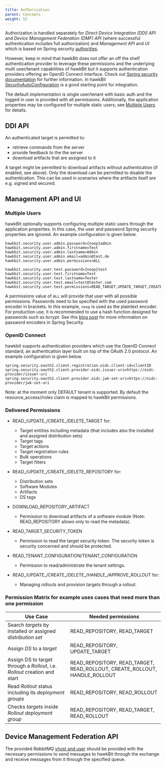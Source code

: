 ```yaml
---
title: Authorization
parent: Concepts
weight: 52
---
```


Authorization is handled separately for _Direct Device Integration (DDI) API_ and _Device Management Federation (DMF)
API_ (where successful authentication includes full authorization) and _Management API_ and _UI_ which is based on
Spring
security [authorities](https://github.com/eclipse-hawkbit/hawkbit/blob/master/hawkbit-security-core/src/main/java/org/eclipse/hawkbit/im/authentication/SpPermission.java).
<!--more-->

However, keep in mind that hawkBit does not offer an off the shelf authentication provider to leverage these permissions
and the underlying multi user/tenant capabilities of hawkBit but it supports authentication providers offering an OpenID
Connect interface. Check out [Spring security documentation](http://projects.spring.io/spring-security/) for further
information. In
hawkBit [SecurityAutoConfiguration](https://github.com/eclipse-hawkbit/hawkbit/blob/master/hawkbit-autoconfigure/src/main/java/org/eclipse/hawkbit/autoconfigure/security/SecurityAutoConfiguration.java)
is a good starting point for integration.

The default implementation is single user/tenant with basic auth and the logged in user is provided with all
permissions. Additionally, the application properties may be configured for multiple static users;
see [Multiple Users](#multiple-users) for details.

## DDI API

An authenticated target is permitted to:

- retrieve commands from the server
- provide feedback to the the server
- download artifacts that are assigned to it

A target might be permitted to download artifacts without authentication (if enabled, see above). Only the download can
be permitted to disable the authentication. This can be used in scenarios where the artifacts itself are e.g. signed and
secured.

## Management API and UI

### Multiple Users

hawkBit optionally supports configuring multiple static users through the application properties. In this case, the user
and password Spring security properties are ignored.
An example configuration is given below.

    hawkbit.security.user.admin.password={noop}admin
    hawkbit.security.user.admin.firstname=Test
    hawkbit.security.user.admin.lastname=Admin
    hawkbit.security.user.admin.email=admin@test.de
    hawkbit.security.user.admin.permissions=ALL
    
    hawkbit.security.user.test.password={noop}test
    hawkbit.security.user.test.firstname=Test
    hawkbit.security.user.test.lastname=Tester
    hawkbit.security.user.test.email=test@tester.com
    hawkbit.security.user.test.permissions=READ_TARGET,UPDATE_TARGET,CREATE_TARGET,DELETE_TARGET

A permissions value of `ALL` will provide that user with all possible permissions. Passwords need to be specified with
the used password encoder in brackets. In this example, `noop` is used as the plaintext encoder. For production use, it
is recommended to use a hash function designed for passwords such as *bcrypt*. See
this [blog post](https://spring.io/blog/2017/11/01/spring-security-5-0-0-rc1-released#password-storage-format) for more
information on password encoders in Spring Security.

### OpenID Connect

hawkbit supports authentication providers which use the OpenID Connect standard, an authentication layer built on top of
the OAuth 2.0 protocol.
An example configuration is given below.

    spring.security.oauth2.client.registration.oidc.client-id=clientID
    spring.security.oauth2.client.provider.oidc.issuer-uri=https://oidc-provider/issuer-uri
    spring.security.oauth2.client.provider.oidc.jwk-set-uri=https://oidc-provider/jwk-set-uri

Note: at the moment only DEFAULT tenant is supported. By default the resource_access/<client id>/roles claim is mapped
to hawkBit permissions. 

### Delivered Permissions

- READ_/UPDATE_/CREATE_/DELETE_TARGET for:
    - Target entities including metadata (that includes also the installed and assigned distribution sets)
    - Target tags
    - Target actions
    - Target registration rules
    - Bulk operations
    - Target filters

- READ_/UPDATE_/CREATE_/DELETE_REPOSITORY for:
    - Distribution sets
    - Software Modules
    - Artifacts
    - DS tags

- DOWNLOAD_REPOSITORY_ARTIFACT
    - Permission to download artifacts of a software module (Note: READ_REPOSITORY allows only to read the metadata).

- READ_TARGET_SECURITY_TOKEN
  - Permission to read the target security token. The security token is security concerned and should be protected.

- READ_TENANT_CONFIGURATION/TENANT_CONFIGURATION
    - Permission to read/administrate the tenant settings.

- READ_/UPDATE_/CREATE_/DELETE_/HANDLE_/APPROVE_ROLLOUT for:
    - Managing rollouts and provision targets through a rollout.

### Permission Matrix for example uses cases that need more than one permission

| Use Case                                                                   | Needed permissions                                                         |
|----------------------------------------------------------------------------|----------------------------------------------------------------------------|
| Search _targets_ by installed or assigned _distribution set_               | READ_REPOSITORY, READ_TARGET                                               |
| Assign _DS_ to a _target_                                                  | READ_REPOSITORY, UPDATE_TARGET                                             |
| Assign DS to target through a _Rollout_, i.e. _Rollout_ creation and start | READ_REPOSITORY, READ_TARGET, READ_ROLLOUT, CREATE_ROLLOUT, HANDLE_ROLLOUT |
| Read _Rollout_ status including its _deployment groups_                    | READ_REPOSITORY, READ_ROLLOUT                                              |
| Checks _targets_ inside _Rollout deployment group_                         | READ_REPOSITORY, READ_TARGET, READ_ROLLOUT                                 |

## Device Management Federation API

The provided _RabbitMQ_ [vhost and user](https://www.rabbitmq.com/access-control.html) should be provided with the
necessary permissions to send messages to hawkBit through the exchange and receive messages from it through the
specified queue.
